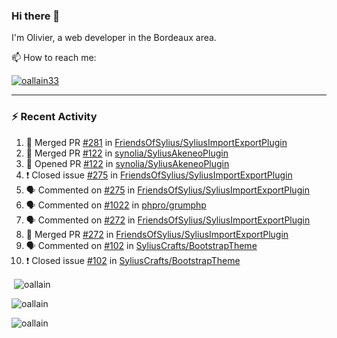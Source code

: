 ### Hi there 👋

I'm Olivier, a web developer in the Bordeaux area.

📫 How to reach me:

<p> <a href="https://twitter.com/oallain33" target="blank"><img src="https://img.shields.io/twitter/follow/oallain33?logo=twitter&style=for-the-badge" alt="oallain33" /></a> </p>

---

### :zap: Recent Activity

<!--START_SECTION:activity-->
1. 🎉 Merged PR [#281](https://github.com/FriendsOfSylius/SyliusImportExportPlugin/pull/281) in [FriendsOfSylius/SyliusImportExportPlugin](https://github.com/FriendsOfSylius/SyliusImportExportPlugin)
2. 🎉 Merged PR [#122](https://github.com/synolia/SyliusAkeneoPlugin/pull/122) in [synolia/SyliusAkeneoPlugin](https://github.com/synolia/SyliusAkeneoPlugin)
3. 💪 Opened PR [#122](https://github.com/synolia/SyliusAkeneoPlugin/pull/122) in [synolia/SyliusAkeneoPlugin](https://github.com/synolia/SyliusAkeneoPlugin)
4. ❗️ Closed issue [#275](https://github.com/FriendsOfSylius/SyliusImportExportPlugin/issues/275) in [FriendsOfSylius/SyliusImportExportPlugin](https://github.com/FriendsOfSylius/SyliusImportExportPlugin)
5. 🗣 Commented on [#275](https://github.com/FriendsOfSylius/SyliusImportExportPlugin/issues/275) in [FriendsOfSylius/SyliusImportExportPlugin](https://github.com/FriendsOfSylius/SyliusImportExportPlugin)
6. 🗣 Commented on [#1022](https://github.com/phpro/grumphp/issues/1022) in [phpro/grumphp](https://github.com/phpro/grumphp)
7. 🗣 Commented on [#272](https://github.com/FriendsOfSylius/SyliusImportExportPlugin/issues/272) in [FriendsOfSylius/SyliusImportExportPlugin](https://github.com/FriendsOfSylius/SyliusImportExportPlugin)
8. 🎉 Merged PR [#272](https://github.com/FriendsOfSylius/SyliusImportExportPlugin/pull/272) in [FriendsOfSylius/SyliusImportExportPlugin](https://github.com/FriendsOfSylius/SyliusImportExportPlugin)
9. 🗣 Commented on [#102](https://github.com/SyliusCrafts/BootstrapTheme/issues/102) in [SyliusCrafts/BootstrapTheme](https://github.com/SyliusCrafts/BootstrapTheme)
10. ❗️ Closed issue [#102](https://github.com/SyliusCrafts/BootstrapTheme/issues/102) in [SyliusCrafts/BootstrapTheme](https://github.com/SyliusCrafts/BootstrapTheme)
<!--END_SECTION:activity-->

<p>&nbsp;<img align="center" src="https://github-readme-stats.vercel.app/api?username=oallain&show_icons=true&locale=en" alt="oallain" /></p>

<p><img align="center" src="https://github-readme-streak-stats.herokuapp.com/?user=oallain&" alt="oallain" /></p>

<p><img src="https://github-readme-stats.vercel.app/api/top-langs?username=oallain&show_icons=true&locale=en&layout=compact" alt="oallain" /></p>
